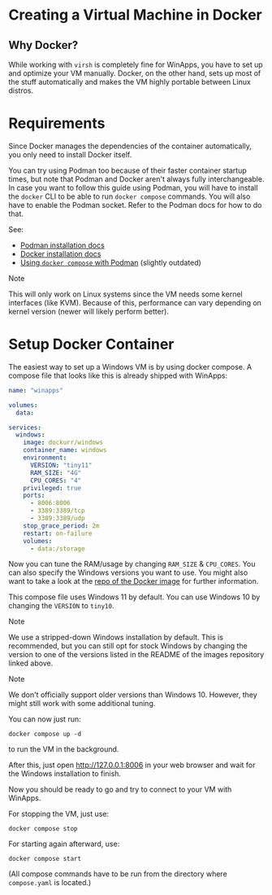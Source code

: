 # Creating a Virtual Machine in Docker

## Why Docker?

While working with `virsh` is completely fine for WinApps, you have to set up and optimize your VM manually.
Docker, on the other hand, sets up most of the stuff automatically and makes the VM highly portable between Linux distros.

# Requirements

Since Docker manages the dependencies of the container automatically, you only need to install Docker itself.

You can try using Podman too because of their faster container startup times,
but note that Podman and Docker aren't always fully interchangeable. In case you want to follow this guide using Podman,
you will have to install the `docker` CLI to be able to run `docker compose` commands.
You will also have to enable the Podman socket. Refer to the Podman docs for how to do that.

See:

- [Podman installation docs](https://podman.io/docs/installation)
- [Docker installation docs](https://docs.docker.com/engine/install)
- [Using `docker compose` with Podman](https://www.redhat.com/sysadmin/podman-docker-compose) (slightly outdated)

> [!NOTE]
> This will only work on Linux systems since the VM needs some kernel interfaces (like KVM). Because of this,
> performance can vary depending on kernel version (newer will likely perform better).

# Setup Docker Container

The easiest way to set up a Windows VM is by using docker compose. A compose file that looks like this is already shipped with WinApps:

```yaml
name: "winapps"

volumes:
  data:

services:
  windows:
    image: dockurr/windows
    container_name: windows
    environment:
      VERSION: "tiny11"
      RAM_SIZE: "4G"
      CPU_CORES: "4"
    privileged: true
    ports:
      - 8006:8006
      - 3389:3389/tcp
      - 3389:3389/udp
    stop_grace_period: 2m
    restart: on-failure
    volumes:
      - data:/storage
```

Now you can tune the RAM/usage by changing `RAM_SIZE` & `CPU_CORES`. You can also specify
the Windows versions you want to use. You might also want to take a look at the [repo of the Docker image](https://github.com/dockur/windows) for further information.

This compose file uses Windows 11 by default. You can use Windows 10 by changing the `VERSION` to `tiny10`.

> [!NOTE]
> We use a stripped-down Windows installation by default. This is recommended,
> but you can still opt for stock Windows by changing the version to one of the versions listed in
> the README of the images repository linked above.

> [!NOTE]
> We don't officially support older versions than Windows 10. However, they might still work with some additional tuning.

You can now just run:

```shell
docker compose up -d
```

to run the VM in the background.

After this, just open http://127.0.0.1:8006 in your web browser and wait for the Windows installation to finish.

Now you should be ready to go and try to connect to your VM with WinApps.

For stopping the VM, just use:

```shell
docker compose stop
```

For starting again afterward, use:

```shell
docker compose start
```

(All compose commands have to be run from the directory where `compose.yaml` is located.)
